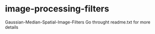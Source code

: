 # image-processing-filters
Gaussian-Median-Spatial-Image-Filters
Go throught readme.txt for more details
